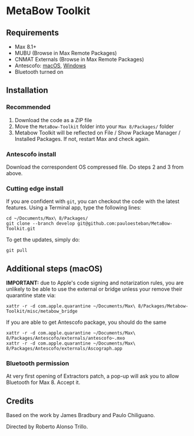 # MetaBow Toolkit

## Requirements
- Max 8.1+
- MUBU (Browse in Max Remote Packages)
- CNMAT Externals (Browse in Max Remote Packages)
- Antescofo: [macOS](https://forge.ircam.fr/p/antescofo/downloads/573/), [Windows](https://forge.ircam.fr/p/antescofo/downloads/495/)
- Bluetooth turned on

## Installation
### Recommended
1. Download the code as a ZIP file
2. Move the `MetaBow-Toolkit` folder into your `Max 8/Packages/` folder
3. Metabow Toolkit will be reflected on File / Show Package Manager / Installed Packages. If not, restart Max and check again.

### Antescofo install
Download the correspondent OS compressed file. Do steps 2 and 3 from above.

### Cutting edge install
If you are confident with `git`, you can checkout the code with the latest features. Using a Terminal app, type the following lines:
```
cd ~/Documents/Max\ 8/Packages/
git clone --branch develop git@github.com:pauloesteban/MetaBow-Toolkit.git
```
To get the updates, simply do:
```
git pull
```
## Additional steps (macOS)
**IMPORTANT:** due to Apple's code signing and notarization rules, you are unlikely to be able to use the external or bridge unless your remove their quarantine state via:

```
xattr -r -d com.apple.quarantine ~/Documents/Max\ 8/Packages/Metabow-Toolkit/misc/metabow_bridge
```

If you are able to get Antescofo package, you should do the same
```
xattr -r -d com.apple.quarantine ~/Documents/Max\ 8/Packages/Antescofo/externals/antescofo~.mxo
xattr -r -d com.apple.quarantine ~/Documents/Max\ 8/Packages/Antescofo/externals/Ascograph.app
```
### Bluetooth permission
At very first opening of Extractors patch, a pop-up will ask you to allow Bluetooth for Max 8. Accept it.

## Credits
Based on the work by James Bradbury and Paulo Chiliguano.

Directed by Roberto Alonso Trillo.
